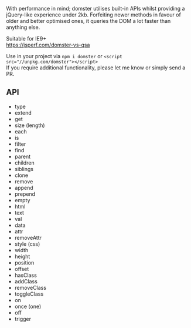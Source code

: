 With performance in mind; domster utilises built-in APIs whilst providing
a jQuery-like experience under 2kb. Forfeiting newer methods in favour of
older and better optimised ones, it queries the DOM a lot faster than
anything else.

Suitable for IE9+\
https://jsperf.com/domster-vs-qsa

Use in your project via `npm i domster` or
`<script src="//unpkg.com/domster"></script>`\
If you require additional functionality, please let me know or simply send a PR.

## API
* type
* extend
* get
* size (length)
* each
* is
* filter
* find
* parent
* children
* siblings
* clone
* remove
* append
* prepend
* empty
* html
* text
* val
* data
* attr
* removeAttr
* style (css)
* width
* height
* position
* offset
* hasClass
* addClass
* removeClass
* toggleClass
* on
* once (one)
* off
* trigger